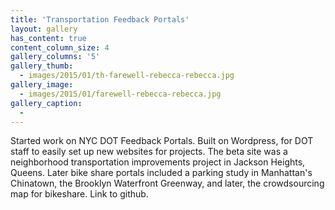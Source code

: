 ```yaml
---
title: 'Transportation Feedback Portals'
layout: gallery
has_content: true
content_column_size: 4
gallery_columns: '5'
gallery_thumb: 
  - images/2015/01/th-farewell-rebecca-rebecca.jpg
gallery_image:
  - images/2015/01/farewell-rebecca-rebecca.jpg
gallery_caption: 
  - 
---
```


Started work on NYC DOT Feedback Portals. Built on Wordpress, for DOT staff to easily set up new websites for projects. The beta site was a neighborhood transportation improvements project in Jackson Heights, Queens. Later bike share portals included a parking study in Manhattan's Chinatown, the Brooklyn Waterfront Greenway, and later, the crowdsourcing map for bikeshare. Link to github.